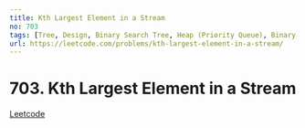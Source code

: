```yaml
---
title: Kth Largest Element in a Stream
no: 703
tags: [Tree, Design, Binary Search Tree, Heap (Priority Queue), Binary Tree, Data Stream]
url: https://leetcode.com/problems/kth-largest-element-in-a-stream/
---
```


# 703. Kth Largest Element in a Stream

[Leetcode](https://leetcode.com/problems/kth-largest-element-in-a-stream/)
